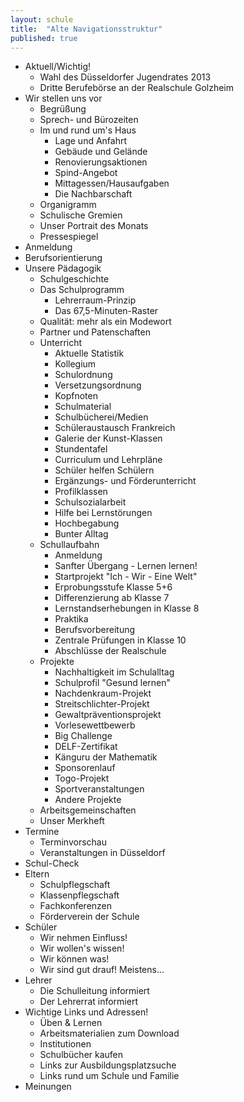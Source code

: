 ```yaml
---
layout: schule
title:  "Alte Navigationsstruktur"
published: true
---
```


- Aktuell/Wichtig!
	- Wahl des Düsseldorfer Jugendrates 2013
	- Dritte Berufebörse an der Realschule Golzheim
- Wir stellen uns vor
	- Begrüßung
	- Sprech- und Bürozeiten
	- Im und rund um's Haus
		- Lage und Anfahrt
		- Gebäude und Gelände
		- Renovierungsaktionen
		- Spind-Angebot
		- Mittagessen/Hausaufgaben
		- Die Nachbarschaft
	- Organigramm
	- Schulische Gremien
	- Unser Portrait des Monats
	- Pressespiegel
- Anmeldung
- Berufsorientierung
- Unsere Pädagogik
	- Schulgeschichte
	- Das Schulprogramm
		- Lehrerraum-Prinzip
		- Das 67,5-Minuten-Raster
	- Qualität: mehr als ein Modewort
	- Partner und Patenschaften
	- Unterricht
		- Aktuelle Statistik
		- Kollegium
		- Schulordnung
		- Versetzungsordnung
		- Kopfnoten
		- Schulmaterial
		- Schulbücherei/Medien
		- Schüleraustausch Frankreich
		- Galerie der Kunst-Klassen
		- Stundentafel
		- Curriculum und Lehrpläne
		- Schüler helfen Schülern
		- Ergänzungs- und Förderunterricht
		- Profilklassen
		- Schulsozialarbeit
		- Hilfe bei Lernstörungen
		- Hochbegabung
		- Bunter Alltag
	- Schullaufbahn
		- Anmeldung
		- Sanfter Übergang - Lernen lernen!
		- Startprojekt "Ich - Wir - Eine Welt"
		- Erprobungsstufe Klasse 5+6
		- Differenzierung ab Klasse 7
		- Lernstandserhebungen in Klasse 8
		- Praktika
		- Berufsvorbereitung
		- Zentrale Prüfungen in Klasse 10
		- Abschlüsse der Realschule
	- Projekte
		- Nachhaltigkeit im Schulalltag
		- Schulprofil "Gesund lernen"
		- Nachdenkraum-Projekt
		- Streitschlichter-Projekt
		- Gewaltpräventionsprojekt
		- Vorlesewettbewerb
		- Big Challenge
		- DELF-Zertifikat
		- Känguru der Mathematik
		- Sponsorenlauf
		- Togo-Projekt
		- Sportveranstaltungen
		- Andere Projekte
	- Arbeitsgemeinschaften
	- Unser Merkheft
- Termine
	- Terminvorschau
	- Veranstaltungen in Düsseldorf
- Schul-Check
- Eltern
	- Schulpflegschaft
	- Klassenpflegschaft
	- Fachkonferenzen
	- Förderverein der Schule
- Schüler
	- Wir nehmen Einfluss!
	- Wir wollen's wissen!
	- Wir können was!
	- Wir sind gut drauf! Meistens...
- Lehrer
	- Die Schulleitung informiert
	- Der Lehrerrat informiert
- Wichtige Links und Adressen!
	- Üben & Lernen
	- Arbeitsmaterialien zum Download
	- Institutionen
	- Schulbücher kaufen
	- Links zur Ausbildungsplatzsuche
	- Links rund um Schule und Familie
- Meinungen
